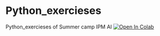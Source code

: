 # Python_exercieses
Python_exercieses of Summer camp IPM AI
[![Open In Colab](https://colab.research.google.com/assets/colab-badge.svg)](https://colab.research.google.com/drive/1acCdm99NGn5wtDP84It6AcZ9WkbBMUpG?authuser=0#scrollTo=K8dwp6zd2yIM)
